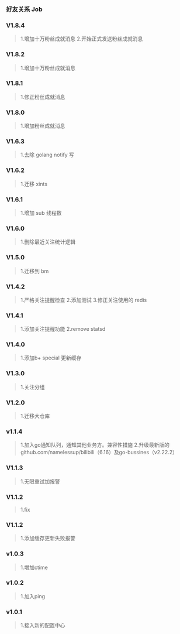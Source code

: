 ### 好友关系 Job

### V1.8.4
> 1.增加十万粉丝成就消息
> 2.开始正式发送粉丝成就消息

### V1.8.2
> 1.增加十万粉丝成就消息

### V1.8.1
> 1.修正粉丝成就消息

### V1.8.0
> 1.增加粉丝成就消息

### V1.6.3
> 1.去除 golang notify 写

### V1.6.2
> 1.迁移 xints

### V1.6.1
> 1.增加 sub 线程数

### V1.6.0
> 1.删除最近关注统计逻辑

### V1.5.0
> 1.迁移到 bm

### V1.4.2
> 1.严格关注提醒检查
> 2.添加测试
> 3.修正关注使用的 redis

### V1.4.1
> 1.添加关注提醒功能
> 2.remove statsd

### V1.4.0
> 1.添加b+ special 更新缓存  

### V1.3.0
> 1.关注分组  

### V1.2.0 
> 1.迁移大仓库  

### v1.1.4
> 1.加入go通知队列，通知其他业务方。兼容性措施
> 2.升级最新版的github.com/namelessup/bilibili（6.16）及go-bussines（v2.22.2）

### V1.1.3
> 1.无限重试加报警  

### V1.1.2
> 1.fix  

### V1.1.2
> 1.添加缓存更新失败报警  

### v1.0.3
> 1.增加ctime  

### v1.0.2

> 1.加入ping

### v1.0.1

> 1.接入新的配置中心